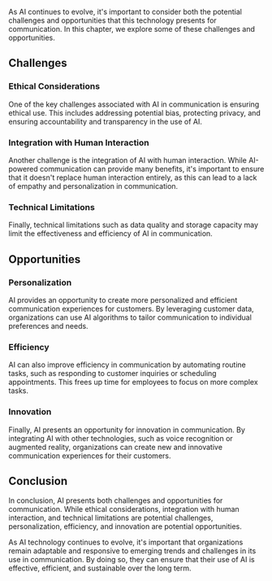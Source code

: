 
As AI continues to evolve, it's important to consider both the potential challenges and opportunities that this technology presents for communication. In this chapter, we explore some of these challenges and opportunities.

Challenges
----------

### Ethical Considerations

One of the key challenges associated with AI in communication is ensuring ethical use. This includes addressing potential bias, protecting privacy, and ensuring accountability and transparency in the use of AI.

### Integration with Human Interaction

Another challenge is the integration of AI with human interaction. While AI-powered communication can provide many benefits, it's important to ensure that it doesn't replace human interaction entirely, as this can lead to a lack of empathy and personalization in communication.

### Technical Limitations

Finally, technical limitations such as data quality and storage capacity may limit the effectiveness and efficiency of AI in communication.

Opportunities
-------------

### Personalization

AI provides an opportunity to create more personalized and efficient communication experiences for customers. By leveraging customer data, organizations can use AI algorithms to tailor communication to individual preferences and needs.

### Efficiency

AI can also improve efficiency in communication by automating routine tasks, such as responding to customer inquiries or scheduling appointments. This frees up time for employees to focus on more complex tasks.

### Innovation

Finally, AI presents an opportunity for innovation in communication. By integrating AI with other technologies, such as voice recognition or augmented reality, organizations can create new and innovative communication experiences for their customers.

Conclusion
----------

In conclusion, AI presents both challenges and opportunities for communication. While ethical considerations, integration with human interaction, and technical limitations are potential challenges, personalization, efficiency, and innovation are potential opportunities.

As AI technology continues to evolve, it's important that organizations remain adaptable and responsive to emerging trends and challenges in its use in communication. By doing so, they can ensure that their use of AI is effective, efficient, and sustainable over the long term.
